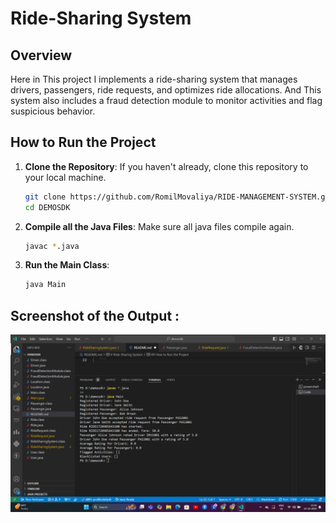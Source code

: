 # Ride-Sharing System

## Overview
Here in This project I implements a ride-sharing system that manages drivers, passengers, ride requests, and optimizes ride allocations. And This system also includes a fraud detection module to monitor activities and flag suspicious behavior.

## How to Run the Project

1. **Clone the Repository**: If you haven't already, clone this repository to your local machine.
   ```bash
   git clone https://github.com/RomilMovaliya/RIDE-MANAGEMENT-SYSTEM.git
   cd DEMOSDK
   ```

2. **Compile all the Java Files**: Make sure all java files compile again.
   ```bash
   javac *.java
   ```

3. **Run the Main Class**:
   ```bash
   java Main
   ```

## Screenshot of the Output :
<img src="https://github.com/RomilMovaliya/RIDE-MANAGEMENT-SYSTEM/blob/master/screenshots/output.png" alt="Output.JPG"><br>
